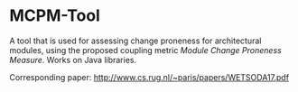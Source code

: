 # MCPM-Tool
A tool that is used for assessing change proneness for architectural modules, using the proposed coupling metric *Module Change Proneness Measure*. Works on Java libraries.

Corresponding paper: http://www.cs.rug.nl/~paris/papers/WETSODA17.pdf
